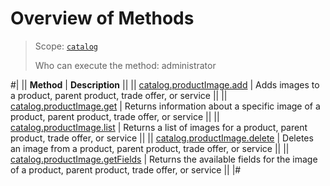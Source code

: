 # Overview of Methods

> Scope: [`catalog`](../../scopes/permissions.md)
>
> Who can execute the method: administrator

#|
|| **Method** | **Description** ||
|| [catalog.productImage.add](./catalog-product-image-add.md) | Adds images to a product, parent product, trade offer, or service ||
|| [catalog.productImage.get](./catalog-product-image-get.md) | Returns information about a specific image of a product, parent product, trade offer, or service ||
|| [catalog.productImage.list](./catalog-product-image-list.md) | Returns a list of images for a product, parent product, trade offer, or service ||
|| [catalog.productImage.delete](./catalog-product-image-delete.md) | Deletes an image from a product, parent product, trade offer, or service ||
|| [catalog.productImage.getFields](./catalog-product-image-get-fields.md) | Returns the available fields for the image of a product, parent product, trade offer, or service ||
|#